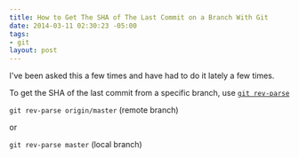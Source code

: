 ```yaml
---
title: How to Get The SHA of The Last Commit on a Branch With Git
date: 2014-03-11 02:30:23 -05:00
tags:
- git
layout: post
---
```


I've been asked this a few times and have had to do it lately a few times.

To get the SHA of the last commit from a specific branch, use [`git rev-parse`](http://git-scm.com/docs/git-rev-parse)

`git rev-parse origin/master` (remote branch)

or 

`git rev-parse master` (local branch)
